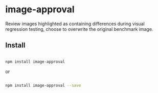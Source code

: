 # image-approval #

Review images highlighted as containing differences during visual regression testing, choose to overwrite the original benchmark image.

## Install ##

``` bash

npm install image-approval

```

or

``` bash

npm install image-approval --save

```
